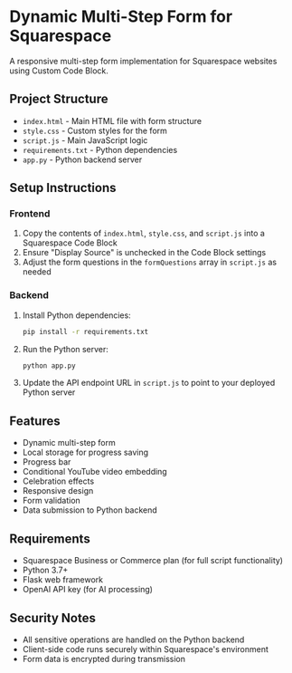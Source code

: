 # Dynamic Multi-Step Form for Squarespace

A responsive multi-step form implementation for Squarespace websites using Custom Code Block.

## Project Structure

- `index.html` - Main HTML file with form structure
- `style.css` - Custom styles for the form
- `script.js` - Main JavaScript logic
- `requirements.txt` - Python dependencies
- `app.py` - Python backend server

## Setup Instructions

### Frontend
1. Copy the contents of `index.html`, `style.css`, and `script.js` into a Squarespace Code Block
2. Ensure "Display Source" is unchecked in the Code Block settings
3. Adjust the form questions in the `formQuestions` array in `script.js` as needed

### Backend
1. Install Python dependencies:
   ```bash
   pip install -r requirements.txt
   ```
2. Run the Python server:
   ```bash
   python app.py
   ```
3. Update the API endpoint URL in `script.js` to point to your deployed Python server

## Features
- Dynamic multi-step form
- Local storage for progress saving
- Progress bar
- Conditional YouTube video embedding
- Celebration effects
- Responsive design
- Form validation
- Data submission to Python backend

## Requirements
- Squarespace Business or Commerce plan (for full script functionality)
- Python 3.7+
- Flask web framework
- OpenAI API key (for AI processing)

## Security Notes
- All sensitive operations are handled on the Python backend
- Client-side code runs securely within Squarespace's environment
- Form data is encrypted during transmission

